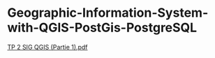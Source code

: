 # Geographic-Information-System-with-QGIS-PostGis-PostgreSQL

[TP 2 SIG QGIS (Partie 1).pdf](https://github.com/guerziz-ines/Geographic-Information-System-with-QGIS-PostGis-PostgreSQL/files/9850250/TP.2.SIG.QGIS.Partie.1.pdf)


